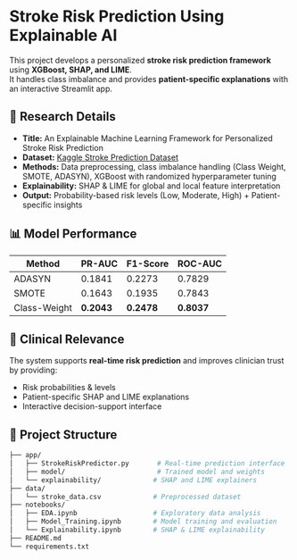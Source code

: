 # Stroke Risk Prediction Using Explainable AI

This project develops a personalized **stroke risk prediction framework** using **XGBoost, SHAP, and LIME**.  
It handles class imbalance and provides **patient-specific explanations** with an interactive Streamlit app.

## 📖 Research Details
- **Title:** An Explainable Machine Learning Framework for Personalized Stroke Risk Prediction
- **Dataset:** [Kaggle Stroke Prediction Dataset](https://www.kaggle.com/fedesoriano/stroke-prediction-dataset)
- **Methods:** Data preprocessing, class imbalance handling (Class Weight, SMOTE, ADASYN), XGBoost with randomized hyperparameter tuning
- **Explainability:** SHAP & LIME for global and local feature interpretation
- **Output:** Probability-based risk levels (Low, Moderate, High) + Patient-specific insights

## 📊 Model Performance
| Method        | PR-AUC | F1-Score | ROC-AUC |
|---------------|--------|----------|---------|
| ADASYN        | 0.1841 | 0.2273   | 0.7829  |
| SMOTE         | 0.1643 | 0.1935   | 0.7843  |
| Class-Weight  | **0.2043** | **0.2478** | **0.8037** |

## 🏥 Clinical Relevance
The system supports **real-time risk prediction** and improves clinician trust by providing:
- Risk probabilities & levels
- Patient-specific SHAP and LIME explanations
- Interactive decision-support interface

## 📂 Project Structure
```bash
├── app/
│   ├── StrokeRiskPredictor.py       # Real-time prediction interface
│   ├── model/                       # Trained model and weights
│   └── explainability/             # SHAP and LIME explainers
├── data/
│   └── stroke_data.csv             # Preprocessed dataset
├── notebooks/
│   ├── EDA.ipynb                   # Exploratory data analysis
│   ├── Model_Training.ipynb        # Model training and evaluation
│   └── Explainability.ipynb        # SHAP & LIME explainability
├── README.md
└── requirements.txt
